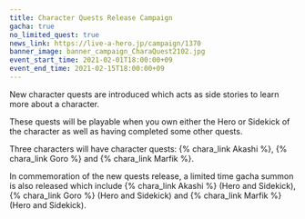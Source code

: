 ```yaml
---
title: Character Quests Release Campaign
gacha: true
no_limited_quest: true
news_link: https://live-a-hero.jp/campaign/1370
banner_image: banner_campaign_CharaQuest2102.jpg
event_start_time: 2021-02-01T18:00:00+09
event_end_time: 2021-02-15T18:00:00+09
---
```


New character quests are introduced which acts as side stories to learn more about a character.

These quests will be playable when you own either the Hero or Sidekick of the character as well as
having completed some other quests.

Three characters will have character quests: {% chara_link Akashi %}, {% chara_link Goro %} and {% chara_link Marfik %}.

In commemoration of the new quests release, a limited time gacha summon is also released which include {% chara_link Akashi %} (Hero and Sidekick), {% chara_link Goro %} (Hero and Sidekick) and {% chara_link Marfik %} (Hero and Sidekick).
